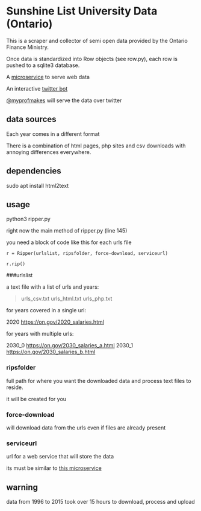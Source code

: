 # Sunshine List University Data (Ontario)

This is a scraper and collector of semi open data provided by the Ontario Finance Ministry.

Once data is standardized into Row objects (see row.py), each row is pushed to a sqlite3 database.

A [microservice](https://github.com/openciti/sunshinemicroservice) to serve web data

An interactive [twitter bot](https://github.com/openciti/sunshinelistbot)

[@myprofmakes](https://twitter.com/MyProfMakes) will serve the data over twitter

## data sources

Each year comes in a different format

There is a combination of html pages, php sites and csv downloads with annoying differences everywhere.

## dependencies

sudo apt install html2text

## usage

python3 ripper.py

right now the main method of ripper.py (line 145)

you need a block of code like this for each urls file

```
r = Ripper(urlslist, ripsfolder, force-download, serviceurl)

r.rip()
```

###urlslist

a text file with a list of urls and years:

>urls_csv.txt
>urls_html.txt
>urls_php.txt

for years covered in a single url:

2020 https://on.gov/2020_salaries.html

for years with multiple urls:

2030_0 https://on.gov/2030_salaries_a.html
2030_1 https://on.gov/2030_salaries_b.html


### ripsfolder

full path for where you want the downloaded data and process text files to reside.

it will be created for you

### force-download

will download data from the urls even if files are already present

### serviceurl

url for a web service that will store the data

its must be similar to [this microservice](https://github.com/openciti/sunshinemicroservice)

## warning

data from 1996 to 2015 took over 15 hours to download, process and upload
